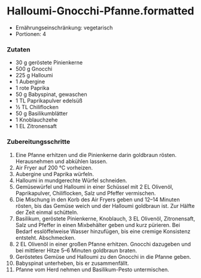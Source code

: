 # Halloumi-Gnocchi‑Pfanne.formatted

- Ernährungseinschränkung: vegetarisch
- Portionen: 4

### Zutaten

- 30 g geröstete Pinienkerne
- 500 g Gnocchi
- 225 g Halloumi
- 1 Aubergine
- 1 rote Paprika
- 50 g Babyspinat, gewaschen
- 1 TL Paprikapulver edelsüß
- ½ TL Chiliflocken
- 50 g Basilikumblätter
- 1 Knoblauchzehe
- 1 EL Zitronensaft

### Zubereitungsschritte

1. Eine Pfanne erhitzen und die Pinienkerne darin goldbraun rösten. Herausnehmen und abkühlen lassen.
2. Air Fryer auf 200 °C vorheizen.
3. Aubergine und Paprika würfeln.
4. Halloumi in mundgerechte Würfel schneiden.
5. Gemüsewürfel und Halloumi in einer Schüssel mit 2 EL Olivenöl, Paprikapulver, Chiliflocken, Salz und Pfeffer vermischen.
6. Die Mischung in den Korb des Air Fryers geben und 12–14 Minuten rösten, bis das Gemüse weich und der Halloumi goldbraun ist. Zur Hälfte der Zeit einmal schütteln.
7. Basilikum, geröstete Pinienkerne, Knoblauch, 3 EL Olivenöl, Zitronensaft, Salz und Pfeffer in einen Mixbehälter geben und kurz pürieren. Bei Bedarf esslöffelweise Wasser hinzufügen, bis eine cremige Konsistenz entsteht. Abschmecken.
8. 2 EL Olivenöl in einer großen Pfanne erhitzen. Gnocchi dazugeben und bei mittlerer Hitze 5–6 Minuten goldbraun braten.
9. Geröstetes Gemüse und Halloumi zu den Gnocchi in die Pfanne geben.
10. Babyspinat unterheben, bis er zusammenfällt.
11. Pfanne vom Herd nehmen und Basilikum-Pesto untermischen.